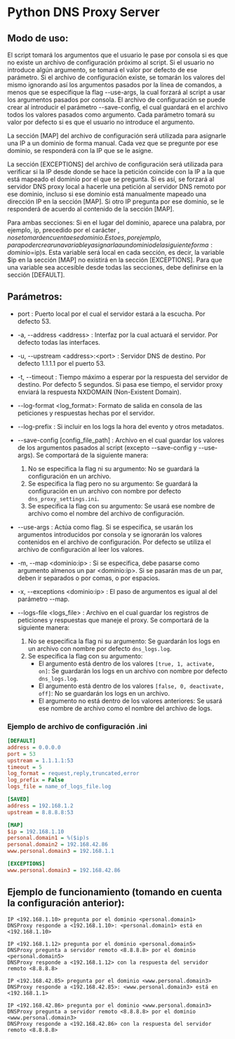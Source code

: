 # Python DNS Proxy Server

## Modo de uso:
El script tomará los argumentos que el usuario le pase por consola si es que no existe un archivo de configuración próximo al script. Si el usuario no introduce algún argumento, se tomará el valor por defecto de ese parámetro. Si el archivo de configuración existe, se tomarán los valores del mismo ignorando así los argumentos pasados por la línea de comandos, a menos que se especifique la flag --use-args, la cual forzará al script a usar los argumentos pasados por consola. El archivo de configuración se puede crear al introducir el parámetro --save-config, el cual guardará en el archivo todos los valores pasados como argumento. Cada parámetro tomará su valor por defecto si es que el usuario no introduce el argumento.

La sección [MAP] del archivo de configuración será utilizada para asignarle una IP a un dominio de forma manual. Cada vez que se pregunte por ese dominio, se responderá con la IP que se le asigne.

La sección [EXCEPTIONS] del archivo de configuración será utilizada para verificar si la IP desde donde se hace la petición coincide con la IP a la que está mapeado el dominio por el que se pregunta. Si es así, se forzará al servidor DNS proxy local a hacerle una petición al servidor DNS remoto por ese dominio, incluso si ese dominio está manualmente mapeado una dirección IP en la sección [MAP]. Si otro IP pregunta por ese dominio, se le responderá de acuerdo al contenido de la sección [MAP].

Para ambas secciones: Si en el lugar del dominio, aparece una palabra, por ejemplo, ip, precedido por el carácter $, no se tomará en cuenta ese dominio. Esto es, por ejemplo, para poder crear una variable y asignarla a un dominio de la siguiente forma: dominio = %($ip)s. Esta variable será local en cada sección, es decir, la variable $ip en la sección [MAP] no existirá en la sección [EXCEPTIONS]. Para que una variable sea accesible desde todas las secciones, debe definirse en la sección [DEFAULT].

## Parámetros:

- port : Puerto local por el cual el servidor estará a la escucha. Por defecto 53.

- -a, --address \<address> : Interfaz por la cual actuará el servidor. Por defecto todas las interfaces.

- -u, --upstream \<address>:\<port> : Servidor DNS de destino. Por defecto 1.1.1.1 por el puerto 53.

- -t, --timeout : Tiempo máximo a esperar por la respuesta del servidor de destino. Por defecto 5 segundos. Si pasa ese tiempo, el servidor proxy enviará la respuesta NXDOMAIN (Non-Existent Domain).

- --log-format \<log_format>: Formato de salida en consola de las peticiones y respuestas hechas por el servidor.

- --log-prefix : Si incluir en los logs la hora del evento y otros metadatos.

- --save-config [config_file_path] : Archivo en el cual guardar los valores de los argumentos pasados al script (excepto --save-config y --use-args). Se comportará de la siguiente manera:
    1. No se especifica la flag ni su argumento: No se guardará la configuración en un archivo.
    2. Se especifica la flag pero no su argumento: Se guardará la configuración en un archivo con nombre por defecto `dns_proxy_settings.ini`.
    3. Se especifica la flag con su argumento: Se usará ese nombre de archivo como el nombre del archivo de configuración.

- --use-args : Actúa como flag. Si se especifica, se usarán los argumentos introducidos por consola y se ignorarán los valores contenidos en el archivo de configuración. Por defecto se utiliza el archivo de configuración al leer los valores.

- -m, --map \<dominio:ip> : Si se especifica, debe pasarse como argumento almenos un par \<dominio:ip>. Si se pasarán mas de un par, deben ir separados o por comas, o por espacios.

- -x, --exceptions \<dominio:ip> : El paso de argumentos es igual al del parámetro --map.

- --logs-file \<logs_file> : Archivo en el cual guardar los registros de peticiones y respuestas que maneje el proxy. Se comportará de la siguiente manera:
    1. No se especifica la flag ni su argumento: Se guardarán los logs en un archivo con nombre por defecto `dns_logs.log`.
    2. Se especifica la flag con su argumento:
        - El argumento está dentro de los valores `[true, 1, activate, on]`: Se guardarán los logs en un archivo con nombre por defecto `dns_logs.log`.
        - El argumento está dentro de los valores `[false, 0, deactivate, off]`: No se guardarán los logs en un archivo.
        - El argumento no está dentro de los valores anteriores: Se usará ese nombre de archivo como el nombre del archivo de logs.

### Ejemplo de archivo de configuración .ini
```ini
[DEFAULT]
address = 0.0.0.0
port = 53
upstream = 1.1.1.1:53
timeout = 5
log_format = request,reply,truncated,error
log_prefix = False
logs_file = name_of_logs_file.log

[SAVED]
address = 192.168.1.2
upstream = 8.8.8.8:53

[MAP]
$ip = 192.168.1.10
personal.domain1 = %($ip)s
personal.domain2 = 192.168.42.86
www.personal.domain3 = 192.168.1.1

[EXCEPTIONS]
www.personal.domain3 = 192.168.42.86
```

## Ejemplo de funcionamiento (tomando en cuenta la configuración anterior):
```
IP <192.168.1.10> pregunta por el dominio <personal.domain1>
DNSProxy responde a <192.168.1.10>: <personal.domain1> está en <192.168.1.10>

IP <192.168.1.12> pregunta por el dominio <personal.domain5>
DNSProxy pregunta a servidor remoto <8.8.8.8> por el dominio <personal.domain5>
DNSProxy responde a <192.168.1.12> con la respuesta del servidor remoto <8.8.8.8>

IP <192.168.42.85> pregunta por el dominio <www.personal.domain3>
DNSProxy responde a <192.168.42.85>: <www.personal.domain3> está en <192.168.1.1>

IP <192.168.42.86> pregunta por el dominio <www.personal.domain3>
DNSProxy pregunta a servidor remoto <8.8.8.8> por el dominio <www.personal.domain3>
DNSProxy responde a <192.168.42.86> con la respuesta del servidor remoto <8.8.8.8>
```